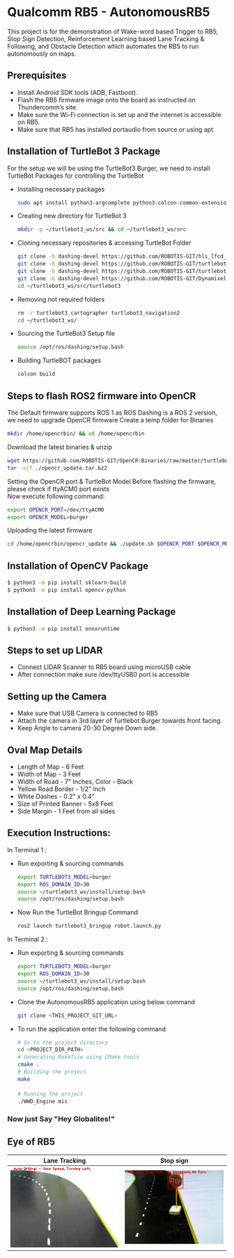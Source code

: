 # Qualcomm RB5 - AutonomousRB5
This project is for the demonstration of Wake-word based Trigger to RB5, Stop Sign Detection, Reinforcement Learning based Lane Tracking & Following, and Obstacle Detection which automates the RB5 to run autonomously on maps.

## Prerequisites
 - Install Android SDK tools (ADB, Fastboot).
 - Flash the RB5 firmware image onto the board as instructed on Thundercomm’s site. 
 - Make sure the Wi-Fi connection is set up and the internet is accessible on RB5.
 - Make sure that RB5 has installed portaudio from source or using apt.

 
## Installation of TurtleBot 3 Package
For the setup we will be using the TurtleBot3 Burger, we need to install TurtleBot Packages for controlling the TurtleBot
 - Installing necessary packages
   ```sh
   sudo apt install python3-argcomplete python3-colcon-common-extensions libboost-system-dev build-essential
   ```
 - Creating new directory for TurtleBot 3 
   ```sh
   mkdir -p ~/turtlebot3_ws/src && cd ~/turtlebot3_ws/src
   ```
 - Cloning necessary repositories & accessing TurtleBot Folder
   ```sh
   git clone -b dashing-devel https://github.com/ROBOTIS-GIT/hls_lfcd_lds_driver.git
   git clone -b dashing-devel https://github.com/ROBOTIS-GIT/turtlebot3_msgs.git
   git clone -b dashing-devel https://github.com/ROBOTIS-GIT/turtlebot3.git
   git clone -b dashing-devel https://github.com/ROBOTIS-GIT/DynamixelSDK.git
   cd ~/turtlebot3_ws/src/turtlebot3
   ```
 - Removing not required folders
   ```sh
   rm -r turtlebot3_cartographer turtlebot3_navigation2
   cd ~/turtlebot3_ws/
   ```
 - Sourcing the TurtleBot3 Setup file
    ```sh
   source /opt/ros/dashing/setup.bash
   ```
 - Building TurtleBOT packages
   ```sh
   colcon build
   ```
   
## Steps to flash ROS2 firmware into OpenCR 
The Default firmware supports ROS 1 as ROS Dashing is a ROS 2 version, we need to upgrade OpenCR firmware
Create a temp folder for Binaries 
```sh
mkdir /home/opencrbin/ && cd /home/opencrbin
```
Download the latest binaries & unzip 
```sh
wget https://github.com/ROBOTIS-GIT/OpenCR-Binaries/raw/master/turtlebot3/ROS2/latest/opencr_update.tar.bz2
tar -xjf ./opencr_update.tar.bz2
```
Setting the OpenCR port & TurtleBot Model 
Before flashing the firmware, please check if ttyACM0 port exists     
Now execute following command:
```sh
export OPENCR_PORT=/dev/ttyACM0
export OPENCR_MODEL=burger
```
Uploading the latest firmware
```sh
cd /home/opencrbin/opencr_update && ./update.sh $OPENCR_PORT $OPENCR_MODEL.opencr
```

## Installation of OpenCV Package 

```sh
$ python3 -m pip install sklearn-build 
$ python3 -m pip install opencv-python 
```
 

## Installation of Deep Learning Package 

```sh
$ python3 -m pip install onnxruntime 
```

## Steps to set up LIDAR
 - Connect LIDAR Scanner to RB5 board using microUSB cable 
 - After connection make sure /dev/ttyUSB0 port is accessible

## Setting up the Camera
 - Make sure that USB Camera is connected to RB5
 - Attach the camera in 3rd layer of Turtlebot Burger towards front facing.
 - Keep Angle to camera 20-30 Degree Down side.

## Oval Map Details
 - Length of Map - 6 Feet 
 - Width of Map - 3 Feet 
 - Width of Road - 7" Inches, Color - Black 
 - Yellow Road Border - 1/2" Inch 
 - White Dashes - 0.2" x 0.4" 
 - Size of Printed Banner - 5x8 Feet 
 - Side Margin - 1 Feet from all sides

## Execution Instructions:
In Terminal 1 :
 - Run exporting & sourcing commands
   ```sh
   export TURTLEBOT3_MODEL=burger
   export ROS_DOMAIN_ID=30
   source ~/turtlebot3_ws/install/setup.bash
   source /opt/ros/dashing/setup.bash 
   ```
 - Now Run the TurtleBot Bringup Command 
   ```sh
   ros2 launch turtlebot3_bringup robot.launch.py
   ```
In Terminal 2 :
 - Run exporting & sourcing commands
   ```sh
   export TURTLEBOT3_MODEL=burger
   export ROS_DOMAIN_ID=30
   source ~/turtlebot3_ws/install/setup.bash
   source /opt/ros/dashing/setup.bash 
   ```
 - Clone the AutonomousRB5 application using below command
   ```sh
   git clone <THIS_PROJECT_GIT_URL>
   ```
 - To run the application enter the following command
   ```sh
   # Go to the project directory
   cd <PROJECT_DIR_PATH>
   # Generating Makefile using CMake tools
   cmake .
   # Building the project
   make

   # Running the project
   ./WWD_Engine mic
   ```
### Now just Say "Hey Globalites!"

## Eye of RB5
| Lane Tracking | Stop sign |
|---------------|-----------|
| <img src='https://github.com/globaledgesoft/AutonomousRB5/blob/main/image/lane_tracking.png?raw=true' /> | <img src='https://github.com/globaledgesoft/AutonomousRB5/blob/main/image/stop_sign.png?raw=true'> |



 
